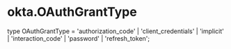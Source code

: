 # okta.OAuthGrantType

type OAuthGrantType = 'authorization_code' | 'client_credentials' | 'implicit' | 'interaction_code' | 'password' | 'refresh_token';

